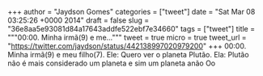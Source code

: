 
+++
author = "Jaydson Gomes"
categories = ["tweet"]
date = "Sat Mar 08 03:25:26 +0000 2014"
draft = false
slug = "36e8aa5e93081d84a17643addfe522ebf7e34660"
tags = ["tweet"]
title = """00:00. Minha irmã(9) e me..."""
tweet = true
micro = true
tweet_url = "https://twitter.com/jaydson/status/442138997020979200"
+++
00:00. Minha irmã(9) e meu filho(7). Ele: Quero ver o planeta Plutão. Ela: Plutão não é mais considerado um planeta e sim um planeta anão Oo
